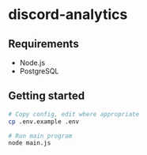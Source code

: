 # discord-analytics

## Requirements

 - Node.js
 - PostgreSQL

## Getting started

```bash
# Copy config, edit where appropriate
cp .env.example .env

# Run main program
node main.js
```